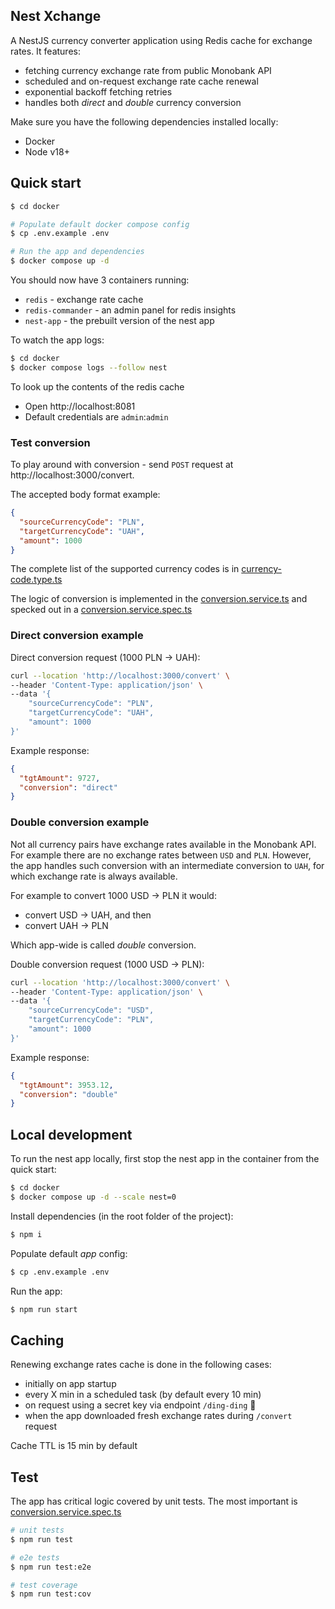 ## Nest Xchange
A NestJS currency converter application using Redis cache for exchange rates. 
It features:
- fetching currency exchange rate from public Monobank API
- scheduled and on-request exchange rate cache renewal 
- exponential backoff fetching retries
- handles both _direct_ and _double_ currency conversion

Make sure you have the following dependencies installed locally:
- Docker
- Node v18+

## Quick start
```bash
$ cd docker

# Populate default docker compose config
$ cp .env.example .env

# Run the app and dependencies
$ docker compose up -d
```

You should now have 3 containers running:
- `redis` - exchange rate cache
- `redis-commander` - an admin panel for redis insights
- `nest-app` - the prebuilt version of the nest app

To watch the app logs:
```bash
$ cd docker
$ docker compose logs --follow nest
```

To look up the contents of the redis cache
- Open http://localhost:8081
- Default credentials are `admin`:`admin`

### Test conversion

To play around with conversion - send `POST` request at http://localhost:3000/convert. 

The accepted body format example:

```json
{
  "sourceCurrencyCode": "PLN",
  "targetCurrencyCode": "UAH",
  "amount": 1000
}
```

The complete list of the supported currency codes is in [currency-code.type.ts](src/currency/types/currency-code.type.ts)

The logic of conversion is implemented in the [conversion.service.ts](src/conversion/conversion.service.ts) and specked out in a [conversion.service.spec.ts](src/conversion/conversion.service.spec.ts) 

### Direct conversion example

Direct conversion request (1000 PLN → UAH):
```bash
curl --location 'http://localhost:3000/convert' \
--header 'Content-Type: application/json' \
--data '{
    "sourceCurrencyCode": "PLN",
    "targetCurrencyCode": "UAH",
    "amount": 1000
}'
```

Example response:
```json
{ 
  "tgtAmount": 9727, 
  "conversion": "direct"
}
```

### Double conversion example
Not all currency pairs have exchange rates available in the Monobank API. 
For example there are no exchange rates between `USD` and `PLN`. 
However, the app handles such conversion with an intermediate conversion to `UAH`, for which exchange rate is always available.

For example to convert 1000 USD → PLN it would:
- convert USD → UAH, and then
- convert UAH → PLN

Which app-wide is called _double_ conversion. 

Double conversion request (1000 USD → PLN):
```bash
curl --location 'http://localhost:3000/convert' \
--header 'Content-Type: application/json' \
--data '{
    "sourceCurrencyCode": "USD",
    "targetCurrencyCode": "PLN",
    "amount": 1000
}'
```

Example response:
```json
{
  "tgtAmount": 3953.12,
  "conversion": "double"
}
```

## Local development
To run the nest app locally, first stop the nest app in the container from the quick start:
```bash
$ cd docker
$ docker compose up -d --scale nest=0
```

Install dependencies (in the root folder of the project):
```bash
$ npm i
```

Populate default _app_ config:
```bash
$ cp .env.example .env
```

Run the app:
```bash
$ npm run start
```

## Caching
Renewing exchange rates cache is done in the following cases:
- initially on app startup
- every X min in a scheduled task (by default every 10 min)
- on request using a secret key via endpoint `/ding-ding` 🤫
- when the app downloaded fresh exchange rates during `/convert` request

Cache TTL is 15 min by default

## Test

The app has critical logic covered by unit tests. The most important is [conversion.service.spec.ts](src/conversion/conversion.service.spec.ts)

```bash
# unit tests
$ npm run test

# e2e tests
$ npm run test:e2e

# test coverage
$ npm run test:cov
```
